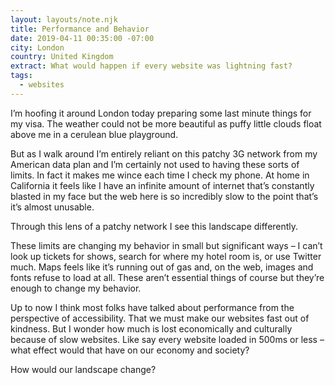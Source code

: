 ```yaml
---
layout: layouts/note.njk
title: Performance and Behavior
date: 2019-04-11 00:35:00 -07:00
city: London
country: United Kingdom
extract: What would happen if every website was lightning fast?
tags:
  - websites
---
```


I’m hoofing it around London today preparing some last minute things for my visa. The weather could not be more beautiful as puffy little clouds float above me in a cerulean blue playground.

But as I walk around I’m entirely reliant on this patchy 3G network from my American data plan and I’m certainly not used to having these sorts of limits. In fact it makes me wince each time I check my phone. At home in California it feels like I have an infinite amount of internet that’s constantly blasted in my face but the web here is so incredibly slow to the point that’s it’s almost unusable.

Through this lens of a patchy network I see this landscape differently.

These limits are changing my behavior in small but significant ways – I can’t look up tickets for shows, search for where my hotel room is, or use Twitter much. Maps feels like it’s running out of gas and, on the web, images and fonts refuse to load at all. These aren’t essential things of course but they’re enough to change my behavior.

Up to now I think most folks have talked about performance from the perspective of accessibility. That we must make our websites fast out of kindness. But I wonder how much is lost economically and culturally because of slow websites. Like say every website loaded in 500ms or less – what effect would that have on our economy and society?

How would our landscape change?
